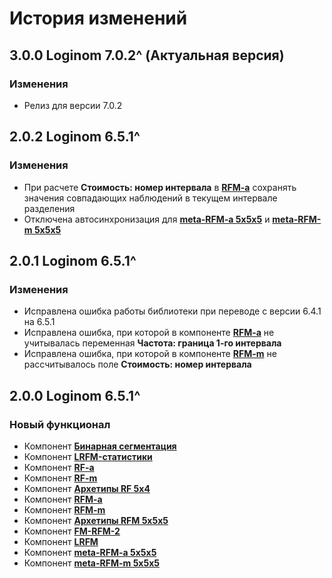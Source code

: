# История изменений

## 3.0.0 Loginom 7.0.2^ (Актуальная версия)

### **Изменения**

* Релиз для версии 7.0.2

## 2.0.2 Loginom 6.5.1^

### **Изменения**

* При расчете **Стоимость: номер интервала** в **[RFM-a](./docs/Loginom%20RFM%20Kit.pdf)** сохранять значения совпадающих наблюдений в текущем интервале разделения
* Отключена автосинхронизация для **[meta-RFM-a 5x5x5](./docs/Loginom%20RFM%20Kit.pdf)** и **[meta-RFM-m 5x5x5](./docs/Loginom%20RFM%20Kit.pdf)**

## 2.0.1 Loginom 6.5.1^

### **Изменения**

* Исправлена ошибка работы библиотеки при переводе с версии 6.4.1 на 6.5.1
* Исправлена ошибка, при которой в компоненте **[RFM-a](./docs/Loginom%20RFM%20Kit.pdf)** не учитывалась переменная **Частота: граница 1-го интервала**
* Исправлена ошибка, при которой в компоненте **[RFM-m](./docs/Loginom%20RFM%20Kit.pdf)** не рассчитывалось поле **Стоимость: номер интервала**

## 2.0.0 Loginom 6.5.1^

### **Новый функционал**

* Компонент **[Бинарная сегментация](./docs/Loginom%20RFM%20Kit.pdf)**
* Компонент **[LRFM-статистики](./docs/Loginom%20RFM%20Kit.pdf)**
* Компонент **[RF-a](./docs/Loginom%20RFM%20Kit.pdf)**
* Компонент **[RF-m](./docs/Loginom%20RFM%20Kit.pdf)**
* Компонент **[Архетипы RF 5x4](./docs/Loginom%20RFM%20Kit.pdf)**
* Компонент **[RFM-a](./docs/Loginom%20RFM%20Kit.pdf)**
* Компонент **[RFM-m](./docs/Loginom%20RFM%20Kit.pdf)**
* Компонент **[Архетипы RFM 5x5x5](./docs/Loginom%20RFM%20Kit.pdf)**
* Компонент **[FM-RFM-2](./docs/Loginom%20RFM%20Kit.pdf)**
* Компонент **[LRFM](./docs/Loginom%20RFM%20Kit.pdf)**
* Компонент **[meta-RFM-a 5x5x5](./docs/Loginom%20RFM%20Kit.pdf)**
* Компонент **[meta-RFM-m 5x5x5](./docs/Loginom%20RFM%20Kit.pdf)**